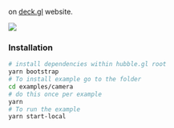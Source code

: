 on [deck.gl](http://deck.gl) website.

![](./camera.gif)

### Installation

```bash
# install dependencies within hubble.gl root
yarn bootstrap
# To install example go to the folder
cd examples/camera
# do this once per example
yarn
# To run the example
yarn start-local
```
